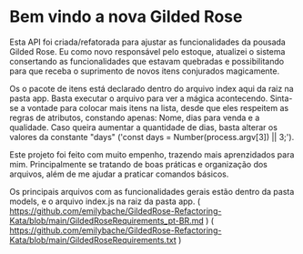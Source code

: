 # Bem vindo a nova Gilded Rose
Esta API foi criada/refatorada para ajustar as funcionalidades da pousada Gilded Rose.
Eu como novo responsável pelo estoque, atualizei o sistema consertando as funcionalidades que estavam quebradas e possibilitando para que receba o suprimento de novos itens conjurados magicamente.

Os o pacote de itens está declarado dentro do arquivo index aqui da raiz na pasta app. Basta executar o arquivo para ver a mágica acontecendo.
Sinta-se a vontade para colocar mais itens na lista, desde que eles respeitem as regras de atributos, constando apenas: Nome, dias para venda e a qualidade. Caso queira aumentar a quantidade de dias, basta alterar os valores da constante "days" ('const days = Number(process.argv[3]) || 3;').

Este projeto foi feito com muito empenho, trazendo mais aprenzidados para mim. Principalmente se tratando de boas práticas e organização dos arquivos, além de me ajudar a praticar comandos básicos.

Os principais arquivos com as funcionalidades gerais estão dentro da pasta models, e o arquivo index.js na raiz da pasta app.
( https://github.com/emilybache/GildedRose-Refactoring-Kata/blob/main/GildedRoseRequirements_pt-BR.md )
( https://github.com/emilybache/GildedRose-Refactoring-Kata/blob/main/GildedRoseRequirements.txt )
